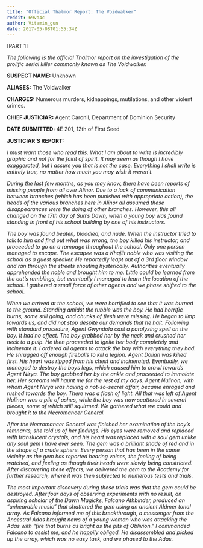 ```yaml
---
title: "Official Thalmor Report: The Voidwalker"
reddit: 69va4c
author: Vitamin_gun
date: 2017-05-08T01:55:34Z
---
```


[PART 1]

*The following is the official Thalmor report on the investigation of the prolific serial killer commonly known as The Voidwalker.*

**SUSPECT NAME:** Unknown

**ALIASES:** The Voidwalker

**CHARGES:** Numerous murders, kidnappings, mutilations, and other violent crimes.

**CHIEF JUSTICIAR:** Agent Caronil, Department of Dominion Security

**DATE SUBMITTED:** 4E 201, 12th of First Seed

**JUSTICIAR’S REPORT:**

*I must warn those who read this. What I am about to write is incredibly graphic and not for the faint of spirit. It may seem as though I have exaggerated, but I assure you that is not the case. Everything I shall write is entirely true, no matter how much you may wish it weren’t.*

*During the last few months, as you may know, there have been reports of missing people from all over Alinor. Due to a lack of communication between branches (which has been punished with appropriate action), the heads of the various branches here in Alinor all assumed these disappearances were the doing of other branches. However, this all changed on the 17th day of Sun’s Dawn, when a young boy was found standing in front of his school building by one of his instructors.*

*The boy was found beaten, bloodied, and nude. When the instructor tried to talk to him and find out what was wrong, the boy killed his instructor, and proceeded to go on a rampage throughout the school. Only one person managed to escape. The escapee was a Khajiit noble who was visiting the school as a guest speaker. He reportedly leapt out of a 3rd floor window and ran through the streets shouting hysterically. Authorities eventually apprehended the noble and brought him to me. Little could be learned from the cat’s ramblings, but eventually I managed to learn the location of the school. I gathered a small force of other agents and we phase shifted to the school.*

*When we arrived at the school, we were horrified to see that it was burned to the ground. Standing amidst the rubble was the boy. He had horrific burns, some still going, and chunks of flesh were missing. He began to limp towards us, and did not stop despite our demands that he halt. Following with standard procedure, Agent Gwyndola cast a paralyzing spell on the boy. It had no effect. The boy grabbed her by the neck and crushed her neck to a pulp. He then proceeded to ignite her body completely and incinerate it. I ordered all agents to attack the boy with everything they had. He shrugged off enough fireballs to kill a legion. Agent Dolian was killed first. His heart was ripped from his chest and incinerated. Eventually, we managed to destroy the boys legs, which caused him to crawl towards Agent Nirya. The boy grabbed her by the ankle and proceeded to immolate her. Her screams will haunt me for the rest of my days. Agent Nulinon, with whom Agent Nirya was having a not-so-secret affair, became enraged and rushed towards the boy. There was a flash of light. All that was left of Agent Nulinon was a pile of ashes, while the boy was now scattered in several pieces, some of which still squirmed. We gathered what we could and brought it to the Necromancer General.*

*After the Necromancer General was finished her examination of the boy’s remnants, she told us of her findings. His eyes were removed and replaced with translucent crystals, and his heart was replaced with a soul gem unlike any soul gem I have ever seen. The gem was a brilliant shade of red and in the shape of a crude sphere. Every person that has been in the same vicinity as the gem has reported hearing voices, the feeling of being watched, and feeling as though their heads were slowly being constricted. After discovering these effects, we delivered the gem to the Academy for further research, where it was then subjected to numerous tests and trials.*

*The most important discovery during these trials was that the gem could be destroyed. After four days of observing experiments with no result, an aspiring scholar of the Dawn Magicks, Falcano Athbinder, produced an “unhearable music” that shattered the gem using an ancient Aldmer tonal array. As Falcano informed me of this breakthrough, a messenger from the Ancestral Adas brought news of a young woman who was attacking the Adas with “fire that burns as bright as the pits of Oblivion.” I commanded Falcano to assist me, and he happily obliged. He disassembled and picked up the array, which was no easy task, and we phased to the Adas.*
